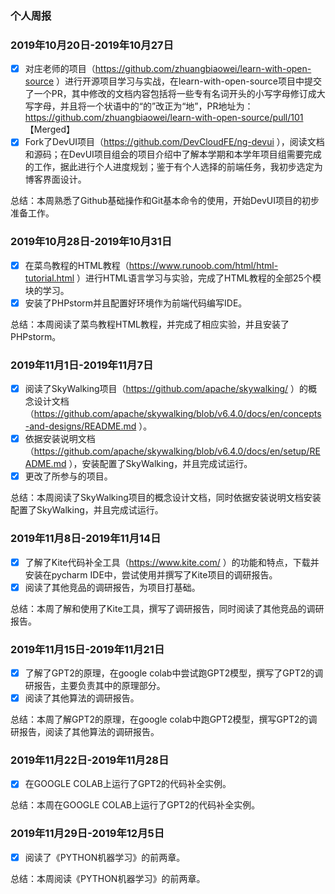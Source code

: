 ### 个人周报

### 2019年10月20日-2019年10月27日

- [x]  对庄老师的项目（https://github.com/zhuangbiaowei/learn-with-open-source ）进行开源项目学习与实战，在learn-with-open-source项目中提交了一个PR，其中修改的文档内容包括将一些专有名词开头的小写字母修订成大写字母，并且将一个状语中的“的”改正为“地”，PR地址为：https://github.com/zhuangbiaowei/learn-with-open-source/pull/101 【Merged】
- [x] Fork了DevUI项目（https://github.com/DevCloudFE/ng-devui ），阅读文档和源码；在DevUI项目组会的项目介绍中了解本学期和本学年项目组需要完成的工作，据此进行个人进度规划；鉴于有个人选择的前端任务，我初步选定为博客界面设计。

总结：本周熟悉了Github基础操作和Git基本命令的使用，开始DevUI项目的初步准备工作。 


### 2019年10月28日-2019年10月31日

- [x]  在菜鸟教程的HTML教程（https://www.runoob.com/html/html-tutorial.html ）进行HTML语言学习与实验，完成了HTML教程的全部25个模块的学习。
- [x] 安装了PHPstorm并且配置好环境作为前端代码编写IDE。

总结：本周阅读了菜鸟教程HTML教程，并完成了相应实验，并且安装了PHPstorm。 

### 2019年11月1日-2019年11月7日

- [x]  阅读了SkyWalking项目（https://github.com/apache/skywalking/ ）的概念设计文档（https://github.com/apache/skywalking/blob/v6.4.0/docs/en/concepts-and-designs/README.md ）。
- [x] 依据安装说明文档（https://github.com/apache/skywalking/blob/v6.4.0/docs/en/setup/README.md ），安装配置了SkyWalking，并且完成试运行。
- [x] 更改了所参与的项目。

总结：本周阅读了SkyWalking项目的概念设计文档，同时依据安装说明文档安装配置了SkyWalking，并且完成试运行。 

### 2019年11月8日-2019年11月14日

- [x] 了解了Kite代码补全工具（https://www.kite.com/ ）的功能和特点，下载并安装在pycharm IDE中，尝试使用并撰写了Kite项目的调研报告。
- [x] 阅读了其他竞品的调研报告，为项目打基础。

总结：本周了解和使用了Kite工具，撰写了调研报告，同时阅读了其他竞品的调研报告。 

### 2019年11月15日-2019年11月21日

- [x] 了解了GPT2的原理，在google colab中尝试跑GPT2模型，撰写了GPT2的调研报告，主要负责其中的原理部分。
- [x] 阅读了其他算法的调研报告。

总结：本周了解GPT2的原理，在google colab中跑GPT2模型，撰写GPT2的调研报告，阅读了其他算法的调研报告。

### 2019年11月22日-2019年11月28日

- [x] 在GOOGLE COLAB上运行了GPT2的代码补全实例。

总结：本周在GOOGLE COLAB上运行了GPT2的代码补全实例。

### 2019年11月29日-2019年12月5日

- [x] 阅读了《PYTHON机器学习》的前两章。

总结：本周阅读《PYTHON机器学习》的前两章。
